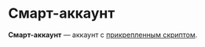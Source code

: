 # Смарт-аккаунт

**Смарт-аккаунт** — аккаунт с [прикрепленным скриптом](/ride/ride-script/account-script.md).

